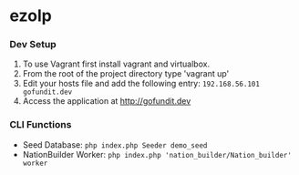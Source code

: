 # ezolp

### Dev Setup
1. To use Vagrant first install vagrant and virtualbox.
2. From the root of the project directory type 'vagrant up'
3. Edit your hosts file and add the following entry: `192.168.56.101  gofundit.dev`
4. Access the application at http://gofundit.dev

### CLI Functions
* Seed Database: `php index.php Seeder demo_seed`
* NationBuilder Worker: `php index.php 'nation_builder/Nation_builder' worker`
